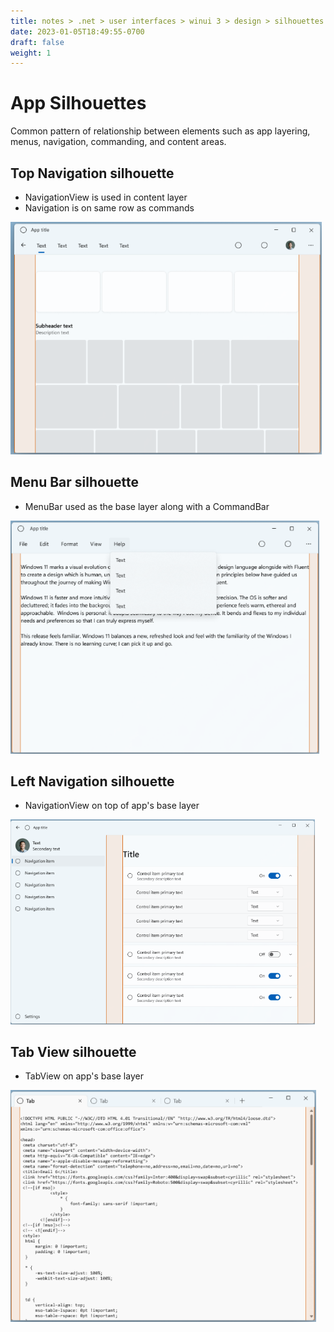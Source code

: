 ```yaml
---
title: notes > .net > user interfaces > winui 3 > design > silhouettes
date: 2023-01-05T18:49:55-0700
draft: false
weight: 1
---
```

# App Silhouettes
Common pattern of relationship between elements such as app layering, menus, navigation, commanding, and content areas.

## Top Navigation silhouette
- NavigationView is used in content layer
- Navigation is on same row as commands  
<img src="DESIGN_Silhouettes-image1.png" style="width:5.18333in;height:3.875in" />  

## Menu Bar silhouette
- MenuBar used as the base layer along with a CommandBar  
<img src="DESIGN_Silhouettes-image2.png" style="width:5.14167in;height:3.88333in" />  

## Left Navigation silhouette
- NavigationView on top of app's base layer  
<img src="DESIGN_Silhouettes-image3.png" style="width:5.075in;height:3.40833in" />  

## Tab View silhouette
- TabView on app's base layer  
<img src="DESIGN_Silhouettes-image4.png" style="width:5.09167in;height:3.85833in" />  
